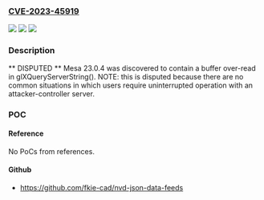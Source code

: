 ### [CVE-2023-45919](https://cve.mitre.org/cgi-bin/cvename.cgi?name=CVE-2023-45919)
![](https://img.shields.io/static/v1?label=Product&message=n%2Fa&color=blue)
![](https://img.shields.io/static/v1?label=Version&message=n%2Fa&color=blue)
![](https://img.shields.io/static/v1?label=Vulnerability&message=n%2Fa&color=brighgreen)

### Description

** DISPUTED ** Mesa 23.0.4 was discovered to contain a buffer over-read in glXQueryServerString(). NOTE: this is disputed because there are no common situations in which users require uninterrupted operation with an attacker-controller server.

### POC

#### Reference
No PoCs from references.

#### Github
- https://github.com/fkie-cad/nvd-json-data-feeds

